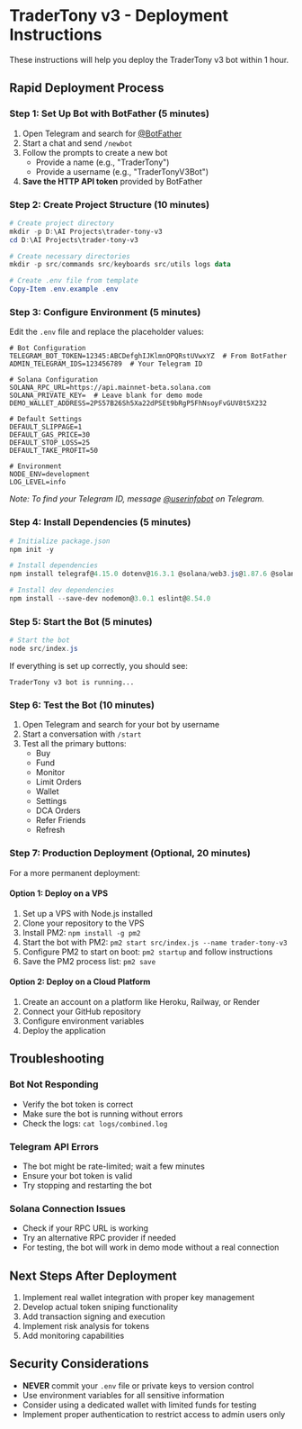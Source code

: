 # TraderTony v3 - Deployment Instructions

These instructions will help you deploy the TraderTony v3 bot within 1 hour.

## Rapid Deployment Process

### Step 1: Set Up Bot with BotFather (5 minutes)

1. Open Telegram and search for [@BotFather](https://t.me/BotFather)
2. Start a chat and send `/newbot`
3. Follow the prompts to create a new bot
   - Provide a name (e.g., "TraderTony")
   - Provide a username (e.g., "TraderTonyV3Bot")
4. **Save the HTTP API token** provided by BotFather

### Step 2: Create Project Structure (10 minutes)

```powershell
# Create project directory
mkdir -p D:\AI Projects\trader-tony-v3
cd D:\AI Projects\trader-tony-v3

# Create necessary directories
mkdir -p src/commands src/keyboards src/utils logs data

# Create .env file from template
Copy-Item .env.example .env
```

### Step 3: Configure Environment (5 minutes)

Edit the `.env` file and replace the placeholder values:

```
# Bot Configuration
TELEGRAM_BOT_TOKEN=12345:ABCDefghIJKlmnOPQRstUVwxYZ  # From BotFather
ADMIN_TELEGRAM_IDS=123456789  # Your Telegram ID

# Solana Configuration
SOLANA_RPC_URL=https://api.mainnet-beta.solana.com
SOLANA_PRIVATE_KEY=  # Leave blank for demo mode
DEMO_WALLET_ADDRESS=2PS57B26Sh5Xa22dPSEt9bRgP5FhNsoyFvGUV8t5X232

# Default Settings
DEFAULT_SLIPPAGE=1
DEFAULT_GAS_PRICE=30
DEFAULT_STOP_LOSS=25
DEFAULT_TAKE_PROFIT=50

# Environment
NODE_ENV=development
LOG_LEVEL=info
```

*Note: To find your Telegram ID, message [@userinfobot](https://t.me/userinfobot) on Telegram.*

### Step 4: Install Dependencies (5 minutes)

```powershell
# Initialize package.json
npm init -y

# Install dependencies
npm install telegraf@4.15.0 dotenv@16.3.1 @solana/web3.js@1.87.6 @solana/spl-token@0.3.8 bs58@5.0.0 winston@3.11.0

# Install dev dependencies
npm install --save-dev nodemon@3.0.1 eslint@8.54.0
```

### Step 5: Start the Bot (5 minutes)

```powershell
# Start the bot
node src/index.js
```

If everything is set up correctly, you should see:
```
TraderTony v3 bot is running...
```

### Step 6: Test the Bot (10 minutes)

1. Open Telegram and search for your bot by username
2. Start a conversation with `/start`
3. Test all the primary buttons:
   - Buy
   - Fund
   - Monitor
   - Limit Orders
   - Wallet
   - Settings
   - DCA Orders
   - Refer Friends
   - Refresh

### Step 7: Production Deployment (Optional, 20 minutes)

For a more permanent deployment:

#### Option 1: Deploy on a VPS

1. Set up a VPS with Node.js installed
2. Clone your repository to the VPS
3. Install PM2: `npm install -g pm2`
4. Start the bot with PM2: `pm2 start src/index.js --name trader-tony-v3`
5. Configure PM2 to start on boot: `pm2 startup` and follow instructions
6. Save the PM2 process list: `pm2 save`

#### Option 2: Deploy on a Cloud Platform

1. Create an account on a platform like Heroku, Railway, or Render
2. Connect your GitHub repository
3. Configure environment variables
4. Deploy the application

## Troubleshooting

### Bot Not Responding

- Verify the bot token is correct
- Make sure the bot is running without errors
- Check the logs: `cat logs/combined.log`

### Telegram API Errors

- The bot might be rate-limited; wait a few minutes
- Ensure your bot token is valid
- Try stopping and restarting the bot

### Solana Connection Issues

- Check if your RPC URL is working
- Try an alternative RPC provider if needed
- For testing, the bot will work in demo mode without a real connection

## Next Steps After Deployment

1. Implement real wallet integration with proper key management
2. Develop actual token sniping functionality
3. Add transaction signing and execution
4. Implement risk analysis for tokens
5. Add monitoring capabilities

## Security Considerations

- **NEVER** commit your `.env` file or private keys to version control
- Use environment variables for all sensitive information
- Consider using a dedicated wallet with limited funds for testing
- Implement proper authentication to restrict access to admin users only